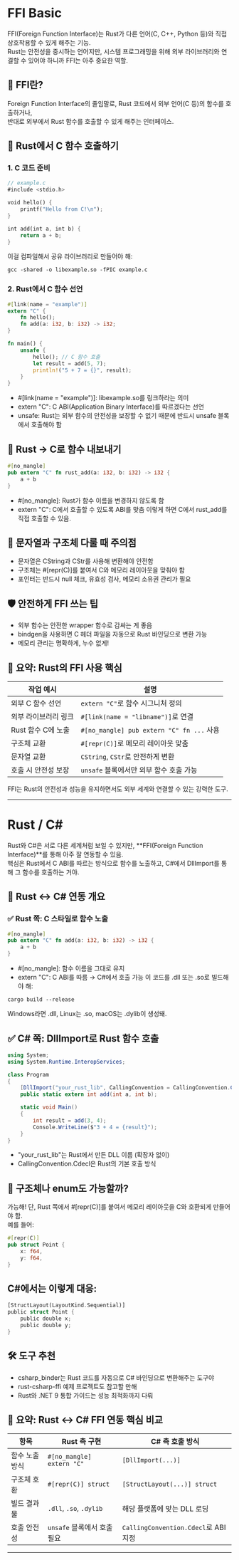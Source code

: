 # FFI Basic

FFI(Foreign Function Interface)는 Rust가 다른 언어(C, C++, Python 등)와 직접 상호작용할 수 있게 해주는 기능.  
Rust는 안전성을 중시하는 언어지만, 시스템 프로그래밍을 위해 외부 라이브러리와 연결할 수 있어야 하니까 FFI는 아주 중요한 역할.

## 🧠 FFI란?
Foreign Function Interface의 줄임말로, Rust 코드에서 외부 언어(C 등)의 함수를 호출하거나,  
반대로 외부에서 Rust 함수를 호출할 수 있게 해주는 인터페이스.


## 🔧 Rust에서 C 함수 호출하기
### 1. C 코드 준비
```rust
// example.c
#include <stdio.h>

void hello() {
    printf("Hello from C!\n");
}

int add(int a, int b) {
    return a + b;
}
```

이걸 컴파일해서 공유 라이브러리로 만들어야 해:
```
gcc -shared -o libexample.so -fPIC example.c
```


### 2. Rust에서 C 함수 선언
```rust
#[link(name = "example")]
extern "C" {
    fn hello();
    fn add(a: i32, b: i32) -> i32;
}

fn main() {
    unsafe {
        hello(); // C 함수 호출
        let result = add(5, 7);
        println!("5 + 7 = {}", result);
    }
}
```

- #[link(name = "example")]: libexample.so를 링크하라는 의미
- extern "C": C ABI(Application Binary Interface)를 따르겠다는 선언
- unsafe: Rust는 외부 함수의 안전성을 보장할 수 없기 때문에 반드시 unsafe 블록에서 호출해야 함

## 🧱 Rust → C로 함수 내보내기
```rust
#[no_mangle]
pub extern "C" fn rust_add(a: i32, b: i32) -> i32 {
    a + b
}
```

- #[no_mangle]: Rust가 함수 이름을 변경하지 않도록 함
- extern "C": C에서 호출할 수 있도록 ABI를 맞춤
이렇게 하면 C에서 rust_add를 직접 호출할 수 있음.

## 🧵 문자열과 구조체 다룰 때 주의점
- 문자열은 CString과 CStr를 사용해 변환해야 안전함
- 구조체는 #[repr(C)]를 붙여서 C와 메모리 레이아웃을 맞춰야 함
- 포인터는 반드시 null 체크, 유효성 검사, 메모리 소유권 관리가 필요

## 🛡️ 안전하게 FFI 쓰는 팁
- 외부 함수는 안전한 wrapper 함수로 감싸는 게 좋음
- bindgen을 사용하면 C 헤더 파일을 자동으로 Rust 바인딩으로 변환 가능
- 메모리 관리는 명확하게, 누수 없게!

## 🎯 요약: Rust의 FFI 사용 핵심
| 작업 예시               | 설명                                      |
|------------------------|-------------------------------------------|
| 외부 C 함수 선언        | `extern "C"`로 함수 시그니처 정의          |
| 외부 라이브러리 링크    | `#[link(name = "libname")]`로 연결         |
| Rust 함수 C에 노출      | `#[no_mangle] pub extern "C" fn ...` 사용 |
| 구조체 교환             | `#[repr(C)]`로 메모리 레이아웃 맞춤       |
| 문자열 교환             | `CString`, `CStr`로 안전하게 변환         |
| 호출 시 안전성 보장     | `unsafe` 블록에서만 외부 함수 호출 가능   |

FFI는 Rust의 안전성과 성능을 유지하면서도 외부 세계와 연결할 수 있는 강력한 도구. 

---

# Rust / C#

Rust와 C#은 서로 다른 세계처럼 보일 수 있지만, **FFI(Foreign Function Interface)**를 통해 아주 잘 연동할 수 있음.  
핵심은 Rust에서 C ABI를 따르는 방식으로 함수를 노출하고, C#에서 DllImport를 통해 그 함수를 호출하는 거야.

## 🔗 Rust ↔ C# 연동 개요
### ✅ Rust 쪽: C 스타일로 함수 노출
```rust
#[no_mangle]
pub extern "C" fn add(a: i32, b: i32) -> i32 {
    a + b
}
```

- #[no_mangle]: 함수 이름을 그대로 유지
- extern "C": C ABI를 따름 → C#에서 호출 가능
이 코드를 .dll 또는 .so로 빌드해야 해:
```
cargo build --release
```

Windows라면 .dll, Linux는 .so, macOS는 .dylib이 생성돼.

## ✅ C# 쪽: DllImport로 Rust 함수 호출
```csharp
using System;
using System.Runtime.InteropServices;

class Program
{
    [DllImport("your_rust_lib", CallingConvention = CallingConvention.Cdecl)]
    public static extern int add(int a, int b);

    static void Main()
    {
        int result = add(3, 4);
        Console.WriteLine($"3 + 4 = {result}");
    }
}
```

- "your_rust_lib"는 Rust에서 만든 DLL 이름 (확장자 없이)
- CallingConvention.Cdecl은 Rust의 기본 호출 방식

## 🧠 구조체나 enum도 가능할까?
가능해! 단, Rust 쪽에서 #[repr(C)]를 붙여서 메모리 레이아웃을 C와 호환되게 만들어야 함.  
예를 들어:
```rust
#[repr(C)]
pub struct Point {
    x: f64,
    y: f64,
}
```

## C#에서는 이렇게 대응:
```rust
[StructLayout(LayoutKind.Sequential)]
public struct Point {
    public double x;
    public double y;
}
```


## 🛠️ 도구 추천
- csharp_binder는 Rust 코드를 자동으로 C# 바인딩으로 변환해주는 도구야
- rust-csharp-ffi 예제 프로젝트도 참고할 만해
- Rust와 .NET 9 통합 가이드는 성능 최적화까지 다뤄

## 🎯 요약: Rust ↔ C# FFI 연동 핵심 비교
| 항목               | Rust 측 구현                          | C# 측 호출 방식                        |
|--------------------|----------------------------------------|----------------------------------------|
| 함수 노출 방식      | `#[no_mangle] extern "C"`              | `[DllImport(...)]`                     |
| 구조체 호환         | `#[repr(C)] struct`                    | `[StructLayout(...)] struct`           |
| 빌드 결과물         | `.dll`, `.so`, `.dylib`                | 해당 플랫폼에 맞는 DLL 로딩            |
| 호출 안전성         | `unsafe` 블록에서 호출 필요            | `CallingConvention.Cdecl`로 ABI 지정   |


---


